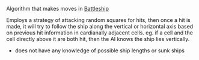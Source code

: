 Algorithm that makes moves in [Battleship](https://en.wikipedia.org/wiki/Battleship_(game))

Employs a strategy of attacking random squares for hits, then once a hit is made, it will try to follow the ship along the vertical or horizontal axis based on previous hit information in cardianally adjacent cells. eg. if a cell and the cell directly above it are both hit, then the AI knows the ship lies vertically.

- does not have any knowledge of possible ship lengths or sunk ships

